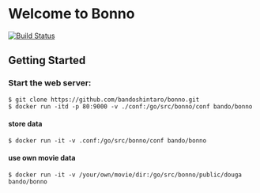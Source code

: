 # Welcome to Bonno 
[![Build Status](https://travis-ci.org/bandoshintaro/bonno.svg?branch=master)](https://travis-ci.org/bandoshintaro/bonno)

## Getting Started

### Start the web server:

    $ git clone https://github.com/bandoshintaro/bonno.git
    $ docker run -itd -p 80:9000 -v ./conf:/go/src/bonno/conf bando/bonno

#### store data
    $ docker run -it -v .conf:/go/src/bonno/conf bando/bonno
#### use own movie data
    $ docker run -it -v /your/own/movie/dir:/go/src/bonno/public/douga bando/bonno

